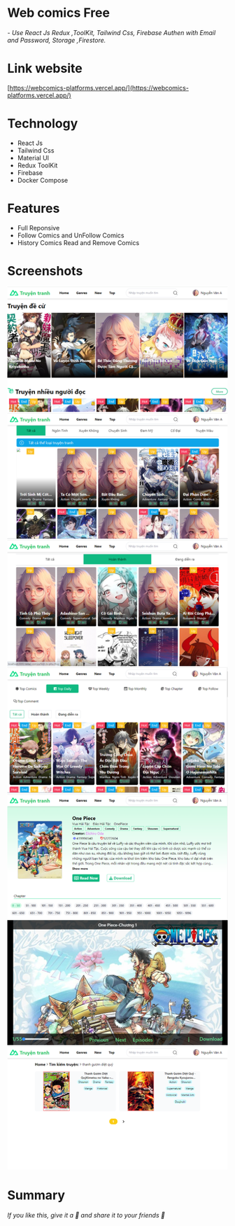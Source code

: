 # Web comics Free
###### - Use React Js Redux ,ToolKit, Tailwind Css, Firebase Authen with Email and Password, Storage ,Firestore.
# Link website
[https://webcomics-platforms.vercel.app/](https://webcomics-platforms.vercel.app/)
# Technology
- React Js
- Tailwind Css
- Material UI
- Redux ToolKit
- Firebase
- Docker Compose
# Features
- Full Reponsive
- Follow Comics and UnFollow Comics
- History Comics Read and Remove Comics
# Screenshots
![Home](public/Screenshot%202023-12-18%20163739.png)
![Genres](public/Screenshot%202023-12-18%20163907.png)
![New](public/Screenshot%202023-12-18%20164002.png)
![Top](public/Screenshot%202023-12-18%20164105.png)
![DetailComics](public/Screenshot%202023-12-18%20164144.png)
![ReadComics](public/Screenshot%202023-12-18%20164237.png)
![Search Comics](public/Screenshot%202023-12-18%20165336.png)
# Summary
###### If you like this, give it a 🌟 and share it to your friends 💖



